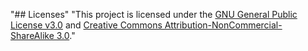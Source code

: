 "## Licenses" 
"This project is licensed under the [GNU General Public License v3.0](https://www.gnu.org/licenses/gpl-3.0.html) and [Creative Commons Attribution-NonCommercial-ShareAlike 3.0](https://creativecommons.org/licenses/by-nc-sa/3.0/)." 
